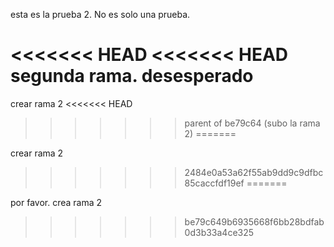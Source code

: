 esta es la prueba 2. No es solo una prueba.


<<<<<<< HEAD
<<<<<<< HEAD
segunda rama. desesperado
=======

crear rama 2
<<<<<<< HEAD
>>>>>>> parent of be79c64 (subo la rama 2)
=======

crear rama 2
>>>>>>> 2484e0a53a62f55ab9dd9c9dfbc85caccfdf19ef
=======

por favor. crea rama 2
>>>>>>> be79c649b6935668f6bb28bdfab0d3b33a4ce325
